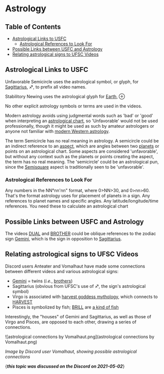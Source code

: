 # Astrology

## Table of Contents
- [Astrological Links to USFC](#astrological-links-to-usfc)
  * [Astrological References to Look For](#astrological-references-to-look-for)
- [Possible Links between USFC and Astrology](#possible-links-between-usfc-and-astrology)
- [Relating astrological signs to UFSC Videos](#relating-astrological-signs-to-ufsc-videos)


## Astrological Links to USFC

Unfavorable Semicircle uses the astrological symbol, or glyph, for
[Sagittarius](Sagittarius "wikilink"), ♐, to prefix all video names.

Stabilitory Newing uses the astrological glyph for
[Earth](Earth "wikilink"), ⊕

No other explicit astrology symbols or terms are used in the videos.

Modern astrology avoids using judgmental words such as 'bad' or 'good'
when interpreting an [astrological chart](http://wiki.astro.com/astrowiki/en/Chart), so 'Unfavorable' would
not be used professionally, though it might be used as such by amateur
astrologers or anyone not familiar with [modern Western astrology](http://wiki.astro.com/astrowiki/en/Modern_Astrology).

The term Semicircle has no real meaning in astrology. A semicircle could
be an indirect reference to an
[aspect](http://wiki.astro.com/astrowiki/en/Aspect), which are angles
between two [planets](http://wiki.astro.com/astrowiki/en/Planet) or
points on an astrological chart. Some aspects are considered
'unfavorable', but without any context such as the planets or points
creating the aspect, the term has no real meaning. The 'semicircle'
could be an astrological pun, since the
[Semisquare](http://wiki.astro.com/astrowiki/en/Semi-Square) aspect is
traditionally seen to be 'unfavorable'.

### Astrological References to Look For

Any numbers in the NN°nn'nn" format, where 0\>NN\>30, and 0\>nn\>60.
That's the format astrology uses for placement of planets in a sign. Any
references to planet names and specific angles. Any
latitude/longitude/time references. You need these to calculate an
astrological chart

## Possible Links between USFC and Astrology

The videos [DUAL](DUAL "wikilink") and [BROTHER](BROTHER "wikilink")
could be oblique references to the zodiac sign
[Gemini](http://wiki.astro.com/astrowiki/en/Gemini_Gemini "wikilink"),
which is the sign in opposition to
[Sagittarius](Sagittarius "wikilink").

## Relating astrological signs to UFSC Videos

Discord users Anteater and Vomalhaut have made some connections between different videos and various astrological signs:
* [Gemini](https://en.wikipedia.org/wiki/Gemini_(astrology)) = twins (*i.e.*, [brothers](BROTHER "wikilink"))
* Sagittarius (obvious from UFSC's use of ♐, the sign's astrological symbol)
* Virgo is associated with [harvest goddess mythology](https://en.wikipedia.org/wiki/Virgo_(astrology)), which connects to [HARVEST](HARVEST "wikilink")
* Pisces is symbolized by fish; [BRILL](BRILL "wikilink") are [a kind of fish](https://en.wikipedia.org/wiki/Brill_(fish))

Interestingly, the "houses" of Gemini and Sagittarius, as well as those of Virgo and Pisces, are opposed to each other, drawing a series of connections.

![astrological connections by Vomalhaut.png](astrological connections by Vomalhaut.png)

*Image by Discord user Vomalhaut, showing possible astrological connections*

{***this topic was discussed on the Discord on 2021-05-02***}
